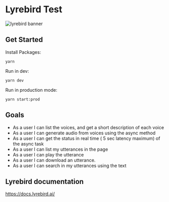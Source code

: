 
# Lyrebird Test

![lyrebird banner](https://routenote.com/blog/wp-content/uploads/2017/04/Lyrebird-1280x411.png)


## Get Started

Install Packages:
```
yarn
```

Run in dev: 
```
yarn dev
```

Run in production mode:
```
yarn start:prod
```

## Goals

- As a user I can list the voices, and get a short description of each voice 
- As a user I can generate audio from voices using the async method 
- As a user I can get the status in real time ( 5 sec latency maximum) of the async task 
- As a user I can list my utterances in the page 
- As a user I can play the utterance 
- As a user I can download an utterance. 
- As a user I can search in my utterances using the text

## Lyrebird documentation
https://docs.lyrebird.ai/

